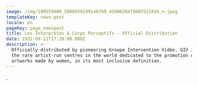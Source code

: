 ```yaml
---
image: /img/199559900_5808939199146749_4590020479807521834_n.jpeg
templateKey: news-post
locale: en
pageKey: page_newspost
title: Les Interprètes & Corps Perceptifs - Official Distribution
date: 1932-09-21T17:28:00.000Z
description: >-
  Officially distributed by pioneering Groupe Intervention Vidéo. GIV is one of
  the rare artist-run centres in the world dedicated to the promotion of video
  artworks made by women, in its most inclusive definition.
---
```

.
